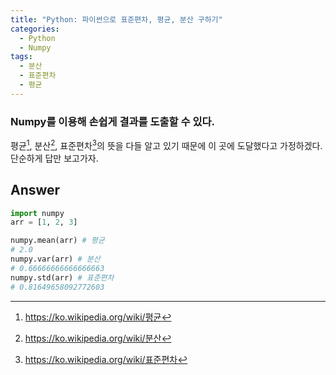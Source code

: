 ```yaml
---
title: "Python: 파이썬으로 표준편차, 평균, 분산 구하기"
categories:
  - Python
  - Numpy
tags: 
  - 분산
  - 표준편차
  - 평균
---
```



### Numpy를 이용해 손쉽게 결과를 도출할 수 있다.
평균[^1], 분산[^2], 표준편차[^3]의 뜻을 다들 알고 있기 때문에 이 곳에 도달했다고 가정하겠다. 단순하게 답만 보고가자.

[^1]: <https://ko.wikipedia.org/wiki/평균>
[^2]: <https://ko.wikipedia.org/wiki/분산>
[^3]: <https://ko.wikipedia.org/wiki/표준편차>

## Answer
```python
import numpy
arr = [1, 2, 3]

numpy.mean(arr) # 평균
# 2.0
numpy.var(arr) # 분산
# 0.66666666666666663
numpy.std(arr) # 표준편차
# 0.81649658092772603
```
